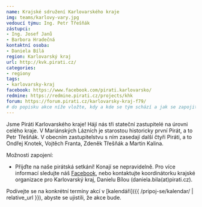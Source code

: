 ```yaml
---
name: Krajské sdružení Karlovarského kraje
img: teams/karlovy-vary.jpg
vedoucí týmu: Ing. Petr Třešňák
zástupci:
- Ing. Josef Janů
- Barbora Hradečná
kontaktní osoba:
- Daniela Bílá
region: Karlovarský kraj
url: http://kvk.pirati.cz/
categories:
- regiony
tags:
- karlovarsky-kraj
facebook: https://www.facebook.com/pirati.karlovarsko/
redmine: https://redmine.pirati.cz/projects/khk
forum: https://forum.pirati.cz/karlovarsky-kraj-f79/
# do popisku akce níže vložte, kdy a kde se tým schází a jak se zapojit
---
```


Jsme Piráti Karlovarského kraje! Hájí nás tři stateční zastupitelé na úrovni celého kraje. V Mariánských Lázních je starostou historicky první Pirát, a to Petr Třešňák. V obecním zastupitelstvu s ním zasedají další čtyři Piráti, a to Ondřej Knotek, Vojtěch Franta, Zdeněk Třešňák a Martin Kalina.

Možnosti zapojení:

* Přijďte na naše pirátská setkání! Konají se nepravidelně. Pro více informací sledujte náš [Facebook](https://www.facebook.com/pg/pirati.karlovarsko/events/), nebo kontaktujte koordinátorku krajské organizace pro Karlovarský kraj, Danielu Bílou (daniela.bila(аt)pirati.cz).

Podívejte se na konkrétní termíny akcí v [kalendáři]({{ /pripoj-se/kalendar/ | relative_url }}),
abyste se ujistili, že akce bude.
